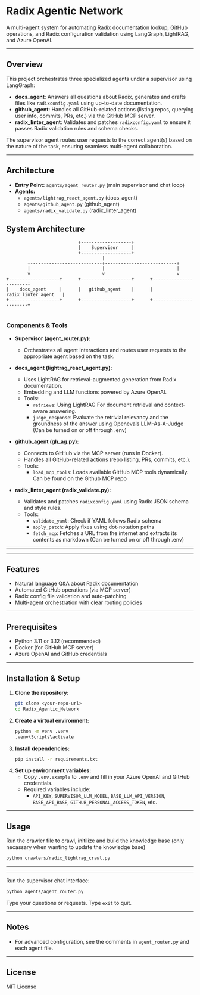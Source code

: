 # Radix Agentic Network

A multi-agent system for automating Radix documentation lookup, GitHub operations, and Radix configuration validation using LangGraph, LightRAG, and Azure OpenAI.

---

## Overview

This project orchestrates three specialized agents under a supervisor using LangGraph:

- **docs_agent**: Answers all questions about Radix, generates and drafts files like `radixconfig.yaml` using up-to-date documentation.
- **github_agent**: Handles all GitHub-related actions (listing repos, querying user info, commits, PRs, etc.) via the GitHub MCP server.
- **radix_linter_agent**: Validates and patches `radixconfig.yaml` to ensure it passes Radix validation rules and schema checks.

The supervisor agent routes user requests to the correct agent(s) based on the nature of the task, ensuring seamless multi-agent collaboration.

---

## Architecture

- **Entry Point:** `agents/agent_router.py` (main supervisor and chat loop)
- **Agents:**
  - `agents/lightrag_react_agent.py` (docs_agent)
  - `agents/github_agent.py` (github_agent)
  - `agents/radix_validate.py` (radix_linter_agent)

## System Architecture

```
                           +-------------------+
                           |    Supervisor     |
                           +-------------------+
                                    |
        +---------------------------+---------------------------+
        |                           |                           |
        v                           v                           v
+-------------------+      +-------------------+      +-----------------------+
|    docs_agent     |      |   github_agent    |      |  radix_linter_agent   |
+-------------------+      +-------------------+      +-----------------------+
                                 
```

### Components & Tools

- **Supervisor (agent_router.py):**
  - Orchestrates all agent interactions and routes user requests to the appropriate agent based on the task.

- **docs_agent (lightrag_react_agent.py):**
  - Uses LightRAG for retrieval-augmented generation from Radix documentation.
  - Embedding and LLM functions powered by Azure OpenAI.
  - Tools:
    - `retrieve`: Using LightRAG For document retrieval and context-aware answering.
    - `judge_response`: Evaluate the retrivial relevancy and the groundness of the answer using Openevals LLM-As-A-Judge (Can be turned on or off through .env)

- **github_agent (gh_ag.py):**
  - Connects to GitHub via the MCP server (runs in Docker).
  - Handles all GitHub-related actions (repo listing, PRs, commits, etc.).
  - Tools:
    - `load_mcp_tools`: Loads available GitHub MCP tools dynamically. Can be found on the Github MCP repo

- **radix_linter_agent (radix_validate.py):**
  - Validates and patches `radixconfig.yaml` using Radix JSON schema and style rules.
  - Tools:
    - `validate_yaml`: Check if YAML follows Radix schema
    - `apply_patch`: Apply fixes using dot-notation paths
    - `fetch_mcp`: Fetches a URL from the internet and extracts its contents as markdown (Can be turned on or off through .env)

---
---

## Features

- Natural language Q&A about Radix documentation
- Automated GitHub operations (via MCP server)
- Radix config file validation and auto-patching
- Multi-agent orchestration with clear routing policies

---

## Prerequisites

- Python 3.11 or 3.12 (recommended)
- Docker (for GitHub MCP server)
- Azure OpenAI and GitHub credentials

---

## Installation & Setup

1. **Clone the repository:**
   ```sh
   git clone <your-repo-url>
   cd Radix_Agentic_Network
   ```
2. **Create a virtual environment:**
   ```sh
   python -m venv .venv
   .venv\Scripts\activate
   ```
3. **Install dependencies:**
   ```sh
   pip install -r requirements.txt
   ```
4. **Set up environment variables:**
   - Copy `.env.example` to `.env` and fill in your Azure OpenAI and GitHub credentials.
   - Required variables include:
     - `API_KEY`, `SUPERVISOR_LLM_MODEL`, `BASE_LLM_API_VERSION`, `BASE_API_BASE`, `GITHUB_PERSONAL_ACCESS_TOKEN`, etc.

---

## Usage
Run the crawler file to crawl, initilize and build the knowledge base (only necassary when wanting to update the knowledge base)
```sh
python crawlers/radix_lightrag_crawl.py
```
---

---
Run the supervisor chat interface:
```sh
python agents/agent_router.py
```
Type your questions or requests. Type `exit` to quit.

---

## Notes
- For advanced configuration, see the comments in `agent_router.py` and each agent file.

---

## License
MIT License
